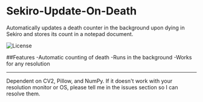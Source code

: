 # Sekiro-Update-On-Death
Automatically updates a death counter in the background upon dying in Sekiro and stores its count in a notepad document.

![License](https://img.shields.io/github/license/AlexMusabelliu/Sekiro-Update-On-Death?style=plastic)

##Features
-Automatic counting of death
-Runs in the background
-Works for any resolution

--------

Dependent on CV2, Pillow, and NumPy.
If it doesn't work with your resolution monitor or OS, please tell me in the issues section so I can resolve them.
